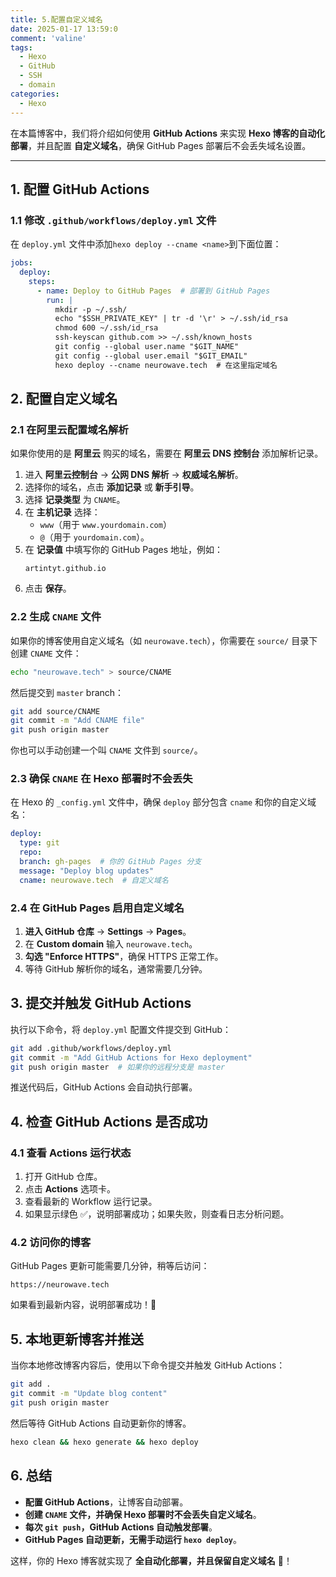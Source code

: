 ```yaml
---
title: 5.配置自定义域名
date: 2025-01-17 13:59:0
comment: 'valine'
tags:
  - Hexo
  - GitHub
  - SSH
  - domain
categories:
  - Hexo
---
```



在本篇博客中，我们将介绍如何使用 **GitHub Actions** 来实现 **Hexo 博客的自动化部署**，并且配置 **自定义域名**，确保 GitHub Pages 部署后不会丢失域名设置。

---

## **1. 配置 GitHub Actions**

### **1.1 修改 `.github/workflows/deploy.yml` 文件**

在 `deploy.yml` 文件中添加`hexo deploy --cname <name>`到下面位置：
```yaml
jobs:
  deploy:
    steps:
      - name: Deploy to GitHub Pages  # 部署到 GitHub Pages
        run: |
          mkdir -p ~/.ssh/
          echo "$SSH_PRIVATE_KEY" | tr -d '\r' > ~/.ssh/id_rsa
          chmod 600 ~/.ssh/id_rsa
          ssh-keyscan github.com >> ~/.ssh/known_hosts
          git config --global user.name "$GIT_NAME"
          git config --global user.email "$GIT_EMAIL"
          hexo deploy --cname neurowave.tech  # 在这里指定域名
```


## **2. 配置自定义域名**

### **2.1 在阿里云配置域名解析**
如果你使用的是 **阿里云** 购买的域名，需要在 **阿里云 DNS 控制台** 添加解析记录。

1. 进入 **阿里云控制台** → **公网 DNS 解析** → **权威域名解析**。
2. 选择你的域名，点击 **添加记录** 或 **新手引导**。
3. 选择 **记录类型** 为 `CNAME`。
4. 在 **主机记录** 选择：
   - `www`（用于 `www.yourdomain.com`）
   - `@`（用于 `yourdomain.com`）。
5. 在 **记录值** 中填写你的 GitHub Pages 地址，例如：
   ```
   artintyt.github.io
   ```
6. 点击 **保存**。


### **2.2 生成 `CNAME` 文件**
如果你的博客使用自定义域名（如 `neurowave.tech`），你需要在 `source/` 目录下创建 `CNAME` 文件：

```bash
echo "neurowave.tech" > source/CNAME
```

然后提交到 `master` branch：
```bash
git add source/CNAME
git commit -m "Add CNAME file"
git push origin master
```
你也可以手动创建一个叫 `CNAME` 文件到 `source/`。


### **2.3 确保 `CNAME` 在 Hexo 部署时不会丢失**
在 Hexo 的 `_config.yml` 文件中，确保 `deploy` 部分包含 `cname` 和你的自定义域名：

```yaml
deploy:
  type: git
  repo: 
  branch: gh-pages  # 你的 GitHub Pages 分支
  message: "Deploy blog updates"
  cname: neurowave.tech  # 自定义域名
```

### **2.4 在 GitHub Pages 启用自定义域名**

1. **进入 GitHub 仓库** → **Settings** → **Pages**。
2. 在 **Custom domain** 输入 `neurowave.tech`。
3. **勾选 "Enforce HTTPS"**，确保 HTTPS 正常工作。
4. 等待 GitHub 解析你的域名，通常需要几分钟。


## **3. 提交并触发 GitHub Actions**

执行以下命令，将 `deploy.yml` 配置文件提交到 GitHub：

```bash
git add .github/workflows/deploy.yml
git commit -m "Add GitHub Actions for Hexo deployment"
git push origin master  # 如果你的远程分支是 master
```

推送代码后，GitHub Actions 会自动执行部署。


## **4. 检查 GitHub Actions 是否成功**

### **4.1 查看 Actions 运行状态**
1. 打开 GitHub 仓库。
2. 点击 **Actions** 选项卡。
3. 查看最新的 Workflow 运行记录。
4. 如果显示绿色 ✅，说明部署成功；如果失败，则查看日志分析问题。

### **4.2 访问你的博客**
GitHub Pages 更新可能需要几分钟，稍等后访问：
```
https://neurowave.tech
```
如果看到最新内容，说明部署成功！🎉


## **5. 本地更新博客并推送**

当你本地修改博客内容后，使用以下命令提交并触发 GitHub Actions：

```bash
git add .
git commit -m "Update blog content"
git push origin master 
```

然后等待 GitHub Actions 自动更新你的博客。
```bash
hexo clean && hexo generate && hexo deploy
```

## **6. 总结**

- **配置 GitHub Actions**，让博客自动部署。
- **创建 `CNAME` 文件，并确保 Hexo 部署时不会丢失自定义域名**。
- **每次 `git push`，GitHub Actions 自动触发部署**。
- **GitHub Pages 自动更新，无需手动运行 `hexo deploy`**。

这样，你的 Hexo 博客就实现了 **全自动化部署，并且保留自定义域名** 🎉！





